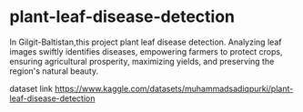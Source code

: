# plant-leaf-disease-detection
In Gilgit-Baltistan,this project plant leaf disease detection. Analyzing leaf images swiftly identifies diseases, empowering farmers to protect crops, ensuring agricultural prosperity, maximizing yields, and preserving the region's natural beauty.

dataset link https://www.kaggle.com/datasets/muhammadsadiqpurki/plant-leaf-disease-detection
